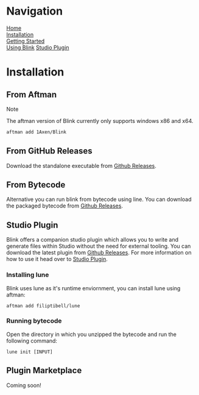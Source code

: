 # Navigation
[Home](https://github.com/1Axen/Blink/blob/main/README.md)  
[Installation](https://github.com/1Axen/Blink/blob/main/docs/Installation.md)  
[Getting Started](https://github.com/1Axen/Blink/blob/main/docs/Getting-Started.md)  
[Using Blink](https://github.com/1Axen/Blink/blob/main/docs/Using.md)
[Studio Plugin](https://github.com/1Axen/Blink/blob/main/docs/Plugin.md)
# Installation
## From Aftman
> [!NOTE]  
> The aftman version of Blink currently only supports windows x86 and x64.
```bash
aftman add 1Axen/Blink
```
## From GitHub Releases
Download the standalone executable from [Github Releases](https://github.com/1Axen/Blink/releases).
## From Bytecode
Alternative you can run blink from bytecode using line.
You can download the packaged bytecode from [Github Releases](https://github.com/1Axen/Blink/releases).
## Studio Plugin
Blink offers a companion studio plugin which allows you to write and generate files within Studio without the need for external tooling.
You can download the latest plugin from [Github Releases](https://github.com/1Axen/Blink/releases).
For more information on how to use it head over to [Studio Plugin](https://github.com/1Axen/Blink/blob/main/docs/Plugin.md).
### Installing lune
Blink uses lune as it's runtime enviornment, you can install lune using aftman:
``` 
aftman add filiptibell/lune
```
### Running bytecode
Open the directory in which you unzipped the bytecode and run the following command:
```
lune init [INPUT]
```
## Plugin Marketplace
Coming soon!